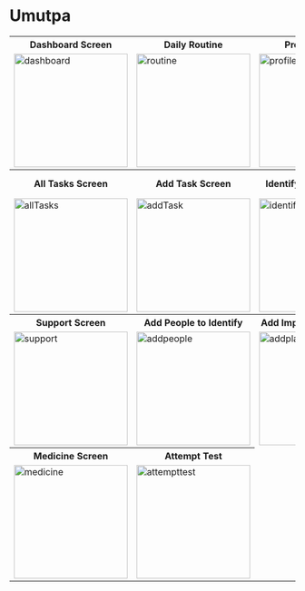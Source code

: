 # Umutpa

<table style="width:100%; align:center;" >
  <tr>
    <th>Dashboard Screen</th>
    <th>Daily Routine</th>
    <th>Profile Screen</th>
    <th>SignIn Screen</th>
    <th>SignUp Screen</th>
  </tr>
  <tr>
    <td><img alt="dashboard" src="https://raw.githubusercontent.com/iamkishansharma/my-project-screenshots/main/Umutpa/dashboard.jpg" width="200px"/></td>
    <td><img alt="routine" src="https://raw.githubusercontent.com/iamkishansharma/my-project-screenshots/main/Umutpa/DailyRoutine.jpg" width="200px"/></td>
    <td><img alt="profile" src="https://raw.githubusercontent.com/iamkishansharma/my-project-screenshots/main/Umutpa/profile.jpg" width="200px"/></td>
    <td><img alt="signin" src="https://raw.githubusercontent.com/iamkishansharma/my-project-screenshots/main/Umutpa/sign-in.jpg" width="200px"/></td>
    <td><img alt="signup" src="https://raw.githubusercontent.com/iamkishansharma/my-project-screenshots/main/Umutpa/sign-up.jpg" width="200px"/></td>
    <tr>
    <th>All Tasks Screen</th>
    <th>Add Task Screen</th>
    <th>Identify People Screen</th>
    <th>Important Locations Screen</th>
    <th>Appointment Screen</th>
  </tr>
  <tr>
    <td><img alt="allTasks" src="https://raw.githubusercontent.com/iamkishansharma/my-project-screenshots/main/Umutpa/Task.jpg" width="200px"/></td>
    <td><img alt="addTask" src="https://raw.githubusercontent.com/iamkishansharma/my-project-screenshots/main/Umutpa/AddTask.jpg" width="200px"/></td>
    <td><img alt="identify" src="https://raw.githubusercontent.com/iamkishansharma/my-project-screenshots/main/Umutpa/Identify.jpg" width="200px"/></td>
    <td><img alt="locations" src="https://raw.githubusercontent.com/iamkishansharma/my-project-screenshots/main/Umutpa/Locations.jpg" width="200px"/></td>
    <td><img alt="allTasks" src="https://raw.githubusercontent.com/iamkishansharma/my-project-screenshots/main/Umutpa/Appointment.jpg" width="200px"/></td>
    </tr>
  <tr>
    <th>Support Screen</th>
    <th>Add People to Identify</th>
    <th>Add Important Locations</th>
    <th>Add Daily routine</th>
    <th>Result</th>
  </tr>
  <tr>
    <td><img alt="support" src="https://raw.githubusercontent.com/iamkishansharma/my-project-screenshots/main/Umutpa/SupportScreen.jpg" width="200px"/></td>
    <td><img alt="addpeople" src="https://raw.githubusercontent.com/iamkishansharma/my-project-screenshots/main/Umutpa/AddPeople.jpg" width="200px"/></td>
    <td><img alt="addplace" src="https://raw.githubusercontent.com/iamkishansharma/my-project-screenshots/main/Umutpa/AddPlace.jpg" width="200px"/></td>
    <td><img alt="addroutine" src="https://raw.githubusercontent.com/iamkishansharma/my-project-screenshots/main/Umutpa/AddDailyRoutine.jpg" width="200px"/></td>
    <td><img alt="resultin" src="https://raw.githubusercontent.com/iamkishansharma/my-project-screenshots/main/Umutpa/ResultIn.jpg" width="200px"/></td>
    </tr>
  
  <tr>
    <th>Medicine Screen</th>
    <th>Attempt Test</th>
  </tr>
  <tr>
    <td><img alt="medicine" src="https://raw.githubusercontent.com/iamkishansharma/my-project-screenshots/main/Umutpa/Medicine.jpg" width="200px"/></td>
    <td><img alt="attempttest" src="https://raw.githubusercontent.com/iamkishansharma/my-project-screenshots/main/Umutpa/Test.jpg" width="200px"/></td>
    </tr>
</table>
